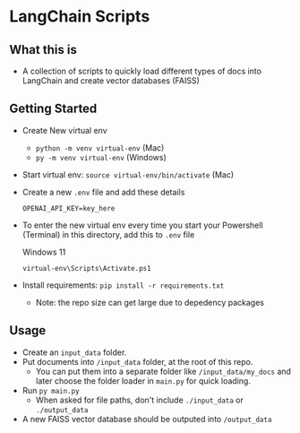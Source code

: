 # LangChain Scripts

## What this is

- A collection of scripts to quickly load different types of docs into LangChain and create vector databases (FAISS)

## Getting Started

- Create New virtual env
  - `python -m venv virtual-env` (Mac)
  - `py -m venv virtual-env` (Windows)
- Start virtual env: `source virtual-env/bin/activate` (Mac)
- Create a new `.env` file and add these details
  ```
  OPENAI_API_KEY=key_here
  ```
- To enter the new virtual env every time you start your Powershell (Terminal) in this directory, add this to `.env` file

  Windows 11

  ```
  virtual-env\Scripts\Activate.ps1
  ```

- Install requirements: `pip install -r requirements.txt`
  - Note: the repo size can get large due to depedency packages

## Usage

- Create an `input_data` folder.
- Put documents into `/input_data` folder, at the root of this repo.
  - You can put them into a separate folder like `/input_data/my_docs` and later choose the folder loader in `main.py` for quick loading.
- Run `py main.py`
  - When asked for file paths, don't include `./input_data` or `./output_data`
- A new FAISS vector database should be outputed into `/output_data`

